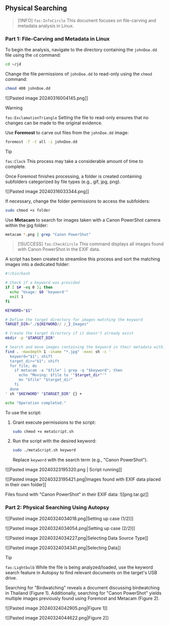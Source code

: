 ## Physical Searching

> [!INFO]
> `fas:InfoCircle` This document focuses on file-carving and metadata analysis in Linux.

### Part 1: File-Carving and Metadata in Linux

To begin the analysis, navigate to the directory containing the `johnDoe.dd` file using the `cd` command:

```bash
cd ~/jd
```

Change the file permissions of `johnDoe.dd` to read-only using the `chmod` command:

```bash
chmod 400 johnDoe.dd
```

![[Pasted image 20240316004145.png]]

> [!WARNING]
> `fas:ExclamationTriangle` Setting the file to read-only ensures that no changes can be made to the original evidence.

Use **Foremost** to carve out files from the `johnDoe.dd` image:

```bash
foremost -T -t all -i johnDoe.dd
```

> [!TIP]
> `fas:Clock` This process may take a considerable amount of time to complete.

Once Foremost finishes processing, a folder is created containing subfolders categorized by file types (e.g., gif, jpg, png).

![[Pasted image 20240316033344.png]]

If necessary, change the folder permissions to access the subfolders:

```bash
sudo chmod +x folder
```

Use **Metacam** to search for images taken with a Canon PowerShot camera within the jpg folder:

```bash
metacam *.png | grep "Canon PowerShot"
```

> [!SUCCESS]
> `fas:CheckCircle` This command displays all images found with Canon PowerShot in the EXIF data.

A script has been created to streamline this process and sort the matching images into a dedicated folder:

```bash
#!/bin/bash

# Check if a keyword was provided
if [ $# -eq 0 ]; then
  echo "Usage: $0 'keyword'"
  exit 1
fi

KEYWORD="$1"

# Define the target directory for images matching the keyword
TARGET_DIR="./${KEYWORD// /_}_Images"

# Create the target directory if it doesn't already exist
mkdir -p "$TARGET_DIR"

# Search and move images containing the keyword in their metadata within the current directory
find . -maxdepth 1 -iname "*.jpg" -exec sh -c '
  keyword="$1"; shift
  target_dir="$1"; shift
  for file; do
    if metacam -a "$file" | grep -q "$keyword"; then
      echo "Moving: $file to '"$target_dir"'"
      mv "$file" "$target_dir"
    fi
  done
' sh "$KEYWORD" "$TARGET_DIR" {} +

echo "Operation completed."
```

To use the script:

1. Grant execute permissions to the script:
   ```bash
   sudo chmod +x metaScript.sh
   ```

2. Run the script with the desired keyword:
   ```bash
   sudo ./metaScript.sh keyword
   ```
   Replace `keyword` with the search term (e.g., "Canon PowerShot").

![[Pasted image 20240323195320.png | Script running]]

![[Pasted image 20240323195421.png|Images found with EXIF data placed in their own folder]]

Files found with "Canon PowerShot" in their EXIF data:
![[png.tar.gz]]

### Part 2: Physical Searching Using Autopsy

![[Pasted image 20240324034018.png|Setting up case (1/2)]]

![[Pasted image 20240324034054.png|Setting up case (2/2)]]

![[Pasted image 20240324034227.png|Selecting Data Source Type]]

![[Pasted image 20240324034341.png|Selecting Data]]

> [!TIP]
> `fas:Lightbulb` While the file is being analyzed/loaded, use the keyword search feature in Autopsy to find relevant documents on the target's USB drive.

Searching for "Birdwatching" reveals a document discussing birdwatching in Thailand (Figure 1). Additionally, searching for "Canon PowerShot" yields multiple images previously found using Foremost and Metacam (Figure 2).

![[Pasted image 20240324042905.png|Figure 1]]

![[Pasted image 20240324044622.png|Figure 2]]